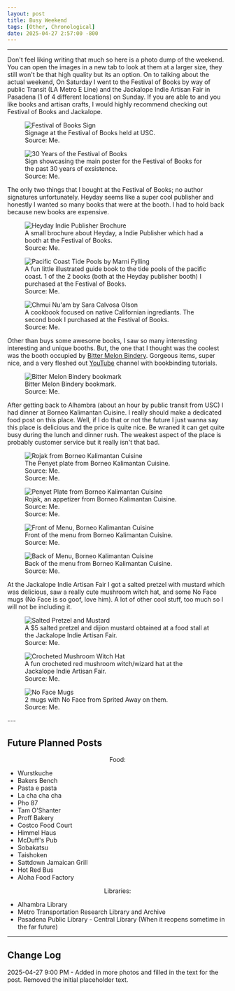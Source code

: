 ```yaml
---
layout: post
title: Busy Weekend
tags: [Other, Chronological]
date: 2025-04-27 2:57:00 -800
---
```

---
Don't feel liking writing that much so here is a photo dump of the weekend. You can open the images in a new tab to look at them at a larger size, they still won't be that high quality but its an option. On to talking about the actual weekend, On Saturday I went to the Festival of Books by way of public Transit (LA Metro E Line) and the Jackalope Indie Artisan Fair in Pasadena (1 of 4 different locations) on Sunday. If you are able to and you like books and artisan crafts, I would highly recommend checking out Festival of Books and Jackalope. 

<div class="image-container">
  <figure>
    <img src="https://raw.githubusercontent.com/fiercefire/Blog-Assets/refs/heads/main/2025-04-26-Busy-Weekend/2025-04-26-Festival-Of-Books-Sign.webp" alt="Festival of Books Sign">
    <figcaption>Signage at the Festival of Books held at USC.<br>Source: Me.</figcaption>
  </figure>

  <figure>
      <img src="https://raw.githubusercontent.com/fiercefire/Blog-Assets/refs/heads/main/2025-04-26-Busy-Weekend/2025-04-26-Festival-Of-Books-30-Years.webp" alt="30 Years of the Festival of Books">
      <figcaption>Sign showcasing the main poster for the Festival of Books for the past 30 years of exsistence.<br>Source: Me.</figcaption>
  </figure>
</div>

The only two things that I bought at the Festival of Books; no author signatures unfortunately. Heyday seems like a super cool publisher and honestly I wanted so many books that were at the booth. I had to hold back because new books are expensive. 

<div class="image-container">
  <figure>
    <img src="https://raw.githubusercontent.com/fiercefire/Blog-Assets/refs/heads/main/2025-04-26-Busy-Weekend/2025-04-26-Heyday-Indie-Publisher.webp" alt="Heyday Indie Publisher Brochure">
    <figcaption>A small brochure about Heyday, a Indie Publisher which had a booth at the Festival of Books.<br>Source: Me.</figcaption>
  </figure>

  <figure>
    <img src="https://raw.githubusercontent.com/fiercefire/Blog-Assets/refs/heads/main/2025-04-26-Busy-Weekend/2025-04-26-Marni-Fylling-Pacific-Coast-Tide-Pools.webp" alt="Pacific Coast Tide Pools by Marni Fylling">
    <figcaption>A fun little illustrated guide book to the tide pools of the pacific coast. 1 of the 2 books (both at the Heyday publisher booth) I purchased at the Festival of Books.<br>Source: Me.</figcaption>
  </figure>

  <figure>
    <img src="https://raw.githubusercontent.com/fiercefire/Blog-Assets/refs/heads/main/2025-04-26-Busy-Weekend/2025-04-26-Sara-Olson-Chimi-Nu'am.webp" alt="Chmui Nu'am by Sara Calvosa Olson">
    <figcaption>A cookbook focused on native Californian ingrediants. The second book I purchased at the Festival of Books.<br>Source: Me.</figcaption>
  </figure>
</div>

Other than buys some awesome books, I saw so many interesting interesting and unique booths. But, the one that I thought was the coolest was the booth occupied by <a href="https://www.bittermelonbindery.com/">Bitter Melon Bindery</a>. Gorgeous items, super nice, and a very fleshed out <a href="https://www.youtube.com/c/bittermelonbindery">YouTube</a> channel with bookbinding tutorials. 

<div class="image-container">
  <figure>
    <img src="https://raw.githubusercontent.com/fiercefire/Blog-Assets/refs/heads/main/2025-04-26-Busy-Weekend/2025-04-26-Bitter-Melon-Bindery.webp" alt="Bitter Melon Bindery bookmark">
    <figcaption>Bitter Melon Bindery bookmark.<br>Source: Me.</figcaption>
  </figure>
</div>

After getting back to Alhambra (about an hour by public transit from USC) I had dinner at Borneo Kalimantan Cuisine. I really should make a dedicated food post on this place. Well, if I do that or not the future I just wanna say this place is delicious and the price is quite nice. Be wraned it can get quite busy during the lunch and dinner rush. The weakest aspect of the place is probably customer service but it really isn't that bad. 

<div class="image-container">
  <figure>
    <img src="https://raw.githubusercontent.com/fiercefire/Blog-Assets/refs/heads/main/2025-04-26-Busy-Weekend/2025-04-26-Borneo-Rojak.webp" alt="Rojak from Borneo Kalimantan Cuisine">
    <figcaption>The Penyet plate from Borneo Kalimantan Cuisine.<br>Source: Me.<br>Source: Me.</figcaption>
  </figure>

  <figure>
    <img src="https://raw.githubusercontent.com/fiercefire/Blog-Assets/refs/heads/main/2025-04-26-Busy-Weekend/2025-04-26-Bornero-Penyet-Plate.webp" alt="Penyet Plate from Borneo Kalimantan Cuisine">
    <figcaption>Rojak, an appetizer from Borneo Kalimantan Cuisine.<br>Source: Me.<br>Source: Me.</figcaption>
  </figure>
  
  <figure>
    <img src="https://raw.githubusercontent.com/fiercefire/Blog-Assets/refs/heads/main/2025-04-26-Busy-Weekend/2025-04-26-Borneo-Menu-Side-A.webp" alt="Front of Menu, Borneo Kalimantan Cuisine">
    <figcaption>Front of the menu from Borneo Kalimantan Cuisine.<br>Source: Me.</figcaption>
  </figure>

  <figure>
    <img src="https://raw.githubusercontent.com/fiercefire/Blog-Assets/refs/heads/main/2025-04-26-Busy-Weekend/2025-04-26-Borneo-Menu-Side-B.webp" alt="Back of Menu, Borneo Kalimantan Cuisine">
    <figcaption>Back of the menu from Borneo Kalimantan Cuisine.<br>Source: Me.</figcaption>
  </figure>
</div>

At the Jackalope Indie Artisan Fair I got a salted pretzel with mustard which was delicious, saw a really cute mushroom witch hat, and some No Face mugs (No Face is so goof, love him). A lot of other cool stuff, too much so I will not be including it.

<div class="image-container">
  <figure>
    <img src="https://raw.githubusercontent.com/fiercefire/Blog-Assets/refs/heads/main/2025-04-26-Busy-Weekend/2025-04-27-Jackoplope-Salted-Pretzel.webp" alt="Salted Pretzel and Mustard">
    <figcaption>A $5 salted pretzel and dijion mustard obtained at a food stall at the Jackalope Indie Artisan Fair.<br>Source: Me.</figcaption>
  </figure>

  <figure>
    <img src="https://raw.githubusercontent.com/fiercefire/Blog-Assets/refs/heads/main/2025-04-26-Busy-Weekend/2025-04-27-Jazzy-Gurumi-Mushroom-Hat.webp" alt="Crocheted Mushroom Witch Hat">
    <figcaption>A fun crocheted red mushroom witch/wizard hat at the Jackalope Indie Artisan Fair.<br>Source: Me.</figcaption>
  </figure>

  <figure>
    <img src="https://raw.githubusercontent.com/fiercefire/Blog-Assets/refs/heads/main/2025-04-26-Busy-Weekend/2025-04-27-kh-ceramics-No-Face-Mug.webp" alt="No Face Mugs">
    <figcaption>2 mugs with No Face from Sprited Away on them.<br>Source: Me.</figcaption>
  </figure>
</div>
---
<h2>Future Planned Posts</h2>

<div class="list-container">
  <p style="text-align: center;">Food:</p>
  <ul>
    <li>Wurstkuche</li>
    <li>Bakers Bench</li>
    <li>Pasta e pasta</li>
    <li>La cha cha cha</li>
    <li>Pho 87</li>
    <li>Tam O'Shanter</li>
    <li>Proff Bakery</li>
    <li>Costco Food Court</li>
    <li>Himmel Haus</li>
    <li>McDuff's Pub</li>
    <li>Sobakatsu</li>
    <li>Taishoken</li>
    <li>Sattdown Jamaican Grill</li>
    <li>Hot Red Bus</li>
    <li>Aloha Food Factory</li>
  </ul>
  
  <p style="text-align: center;">Libraries:</p>
  <ul>
    <li>Alhambra Library</li>
    <li>Metro Transportation Research Library and Archive</li>
    <li>Pasadena Public Library - Central Library (When it reopens sometime in the far future)</li>
  </ul>
</div>

---
<h2>Change Log</h2>
2025-04-27 9:00 PM - Added in more photos and filled in the text for the post. Removed the initial placeholder text. 
